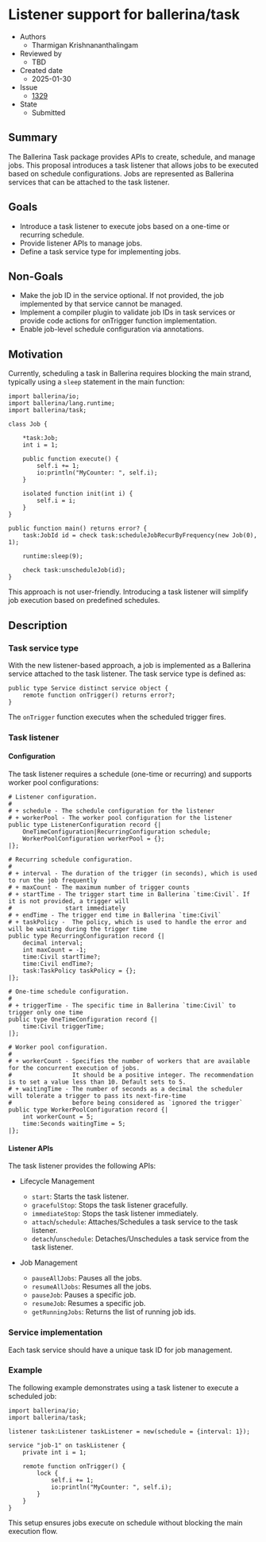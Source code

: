 # Listener support for ballerina/task
- Authors
  - Tharmigan Krishnananthalingam
- Reviewed by
    - TBD
- Created date
    - 2025-01-30
- Issue
    - [1329](https://github.com/ballerina-platform/ballerina-spec/issues/1329)
- State
    - Submitted

## Summary

The Ballerina Task package provides APIs to create, schedule, and manage jobs. This proposal introduces a task listener that allows jobs to be executed based on schedule configurations. Jobs are represented as Ballerina services that can be attached to the task listener.

## Goals

- Introduce a task listener to execute jobs based on a one-time or recurring schedule.
- Provide listener APIs to manage jobs.
- Define a task service type for implementing jobs.

## Non-Goals

- Make the job ID in the service optional. If not provided, the job implemented by that service cannot be managed.
- Implement a compiler plugin to validate job IDs in task services or provide code actions for onTrigger function implementation.
- Enable job-level schedule configuration via annotations.

## Motivation

Currently, scheduling a task in Ballerina requires blocking the main strand, typically using a `sleep` statement in the main function:

```ballerina
import ballerina/io;
import ballerina/lang.runtime;
import ballerina/task;

class Job {

    *task:Job;
    int i = 1;

    public function execute() {
        self.i += 1;
        io:println("MyCounter: ", self.i);
    }

    isolated function init(int i) {
        self.i = i;
    }
}

public function main() returns error? {
    task:JobId id = check task:scheduleJobRecurByFrequency(new Job(0), 1);

    runtime:sleep(9);

    check task:unscheduleJob(id);
}
```

This approach is not user-friendly. Introducing a task listener will simplify job execution based on predefined schedules.

## Description

### Task service type

With the new listener-based approach, a job is implemented as a Ballerina service attached to the task listener. The task service type is defined as:

```ballerina
public type Service distinct service object {
    remote function onTrigger() returns error?;
}
```

The `onTrigger` function executes when the scheduled trigger fires.

### Task listener

#### Configuration

The task listener requires a schedule (one-time or recurring) and supports worker pool configurations:

```ballerina
# Listener configuration.
#
# + schedule - The schedule configuration for the listener
# + workerPool - The worker pool configuration for the listener
public type ListenerConfiguration record {|
    OneTimeConfiguration|RecurringConfiguration schedule;
    WorkerPoolConfiguration workerPool = {};
|};

# Recurring schedule configuration.
#
# + interval - The duration of the trigger (in seconds), which is used to run the job frequently
# + maxCount - The maximum number of trigger counts
# + startTime - The trigger start time in Ballerina `time:Civil`. If it is not provided, a trigger will
#               start immediately
# + endTime - The trigger end time in Ballerina `time:Civil`
# + taskPolicy -  The policy, which is used to handle the error and will be waiting during the trigger time
public type RecurringConfiguration record {|
    decimal interval;
    int maxCount = -1;
    time:Civil startTime?;
    time:Civil endTime?;
    task:TaskPolicy taskPolicy = {};
|};

# One-time schedule configuration.
#
# + triggerTime - The specific time in Ballerina `time:Civil` to trigger only one time
public type OneTimeConfiguration record {|
    time:Civil triggerTime;
|};

# Worker pool configuration.
#
# + workerCount - Specifies the number of workers that are available for the concurrent execution of jobs.
#                 It should be a positive integer. The recommendation is to set a value less than 10. Default sets to 5.
# + waitingTime - The number of seconds as a decimal the scheduler will tolerate a trigger to pass its next-fire-time
#                 before being considered as `ignored the trigger`
public type WorkerPoolConfiguration record {|
    int workerCount = 5;
    time:Seconds waitingTime = 5;
|};
```

#### Listener APIs

The task listener provides the following APIs:

- Lifecycle Management
   - `start`: Starts the task listener.
   - `gracefulStop`: Stops the task listener gracefully.
   - `immediateStop`: Stops the task listener immediately.
   - `attach`/`schedule`: Attaches/Schedules a task service to the task listener.
   - `detach`/`unschedule`: Detaches/Unschedules a task service from the task listener.

- Job Management
   - `pauseAllJobs`: Pauses all the jobs.
   - `resumeAllJobs`: Resumes all the jobs.
   - `pauseJob`: Pauses a specific job.
   - `resumeJob`: Resumes a specific job.
   - `getRunningJobs`: Returns the list of running job ids.

### Service implementation

Each task service should have a unique task ID for job management.

### Example

The following example demonstrates using a task listener to execute a scheduled job:

```ballerina
import ballerina/io;
import ballerina/task;

listener task:Listener taskListener = new(schedule = {interval: 1});

service "job-1" on taskListener {
    private int i = 1;

    remote function onTrigger() {
        lock {
            self.i += 1;
            io:println("MyCounter: ", self.i);
        }
    }
}
```

This setup ensures jobs execute on schedule without blocking the main execution flow.
